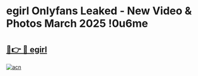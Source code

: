 # egirl Onlyfans Leaked - New Video & Photos March 2025 !0u6me

# <h2><a href="https://s7chxg.iuczelnia.edu.pl?title=egirl&ref=0u6me">🔗👉 🔴 egirl</a></h2>

[![acn](https://github.com/user-attachments/assets/0f9c940e-d8b0-45ae-aac7-cd30a18b3e1c)](https://s7chxg.iuczelnia.edu.pl?title=egirl&ref=0u6me)

